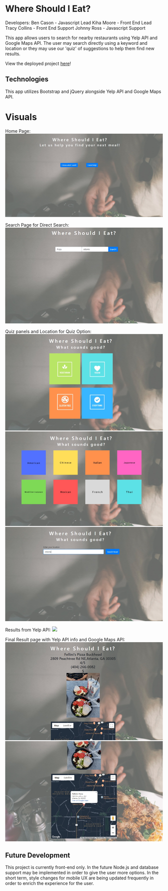 # Where Should I Eat?

Developers:
Ben Cason - Javascript Lead
Kiha Moore - Front End Lead
Tracy Collins - Front End Support
Johnny Ross - Javascript Support

This app allows users to search for nearby restaurants using Yelp API and Google Maps API. The user may search directly using a keyword and location or they may use our 'quiz' of suggestions to help them find new results.

View the deployed project [here](https://bcason9.github.io/project1/)!

## Technologies

This app utilizes Bootstrap and jQuery alongside Yelp API and Google Maps API.

# Visuals

Home Page:
![](assets/images/ScreenshotHome.jpg)

Search Page for Direct Search:
![](assets/images/ScreenshotSearch.jpg)

Quiz panels and Location for Quiz Option:
![](assets/images/SSQuiz1.jpg)
![](assets/images/SSQuiz2.jpg)
![](assets/images/SSLocation.jpg)

Results from Yelp API:
![](assets/images/SSResults.jpg)

Final Result page with Yelp API info and Google Maps API:
![](assets/images/SSSelected1.jpg)
![](assets/images/SSSelected2.jpg)

## Future Development

This project is currently front-end only. In the future Node.js and database support may be implemented in order to give the user more options. In the short term, style changes for mobile UX are being updated frequently in order to enrich the experience for the user.




